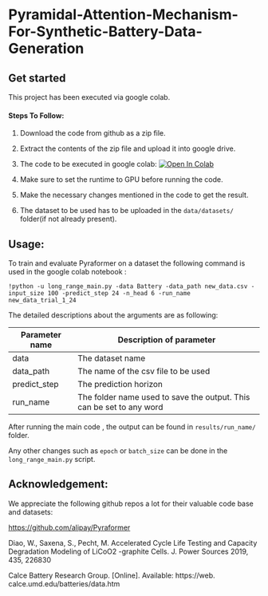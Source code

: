 # Pyramidal-Attention-Mechanism-For-Synthetic-Battery-Data-Generation

## Get started
This project has been executed via google colab.

#### Steps To Follow:

1. Download the code from github as a zip file.

2. Extract the contents of the zip file and upload it into google drive.

3. The code to be executed in google colab: [![Open In Colab](https://colab.research.google.com/assets/colab-badge.svg)](https://colab.research.google.com/drive/16IqNviGXHYfd5lZdyZ49Yrq3WNm3mb6R?authuser=2#scrollTo=VWwTqwV26seQ)

4. Make sure to set the runtime to GPU before running the code.

5. Make the necessary changes mentioned in the code to get the result.

6. The dataset to be used has to be uploaded in the `data/datasets/` folder(if not already present).

## Usage:

To train and evaluate Pyraformer on a dataset the following command is used in the google colab notebook :

```train & evaluate
!python -u long_range_main.py -data Battery -data_path new_data.csv -input_size 100 -predict_step 24 -n_head 6 -run_name new_data_trial_1_24
```
The detailed descriptions about the arguments are as following:

| Parameter name | Description of parameter |
| --- | --- |
| data | The dataset name |
| data_path | The name of the csv file to be used |
| predict_step | The prediction horizon |
| run_name | The folder name used to save the output. This can be set to any word |


After running the main code , the output can be found in `results/run_name/` folder.

Any other changes such as `epoch` or `batch_size` can be done in the `long_range_main.py` script.

## Acknowledgement:

We appreciate the following github repos a lot for their valuable code base and datasets:

https://github.com/alipay/Pyraformer

Diao, W., Saxena, S., Pecht, M. Accelerated Cycle Life Testing and Capacity Degradation Modeling of LiCoO2 -graphite
 Cells. J. Power Sources 2019, 435, 226830
 
 Calce Battery Research Group. [Online]. Available: https://web.
calce.umd.edu/batteries/data.htm

